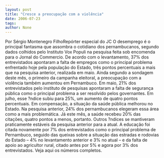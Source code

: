 ```yaml
---
layout: post
title: "Cresce a preocupação com a violência"
date: 2006-07-23
tags: 
author: None
---
```


Por Sérgio Montenegro FilhoRepórter especial do JC
O desemprego é o principal fantasma que assombra o cotidiano dos pernambucanos, segundo dados colhidos pelo Instituto Vox Populi na pesquisa feita sob encomenda para o Jornal do Commercio. De acordo com o levantamento, 37% dos entrevistados apontaram a falta de empregos como o principal problema enfrentado hoje pela população do Estado, três pontos percentuais a mais que na pesquisa anterior, realizada em maio.
Ainda segundo a sondagem deste mês, o primeiro da campanha eleitoral, a preocupação com a violência também aumentou em Pernambuco. Em maio, 21% dos entrevistados pelo instituto de pesquisas apontaram a falta de segurança pública como o principal problema a ser resolvido pelos governantes. Em julho, esse ?ndice subiu para 25%, um aumento de quatro pontos percentuais.
Em compensação, a situação da saúde pública melhorou no Estado. Na pesquisa anterior, 24% dos pernambucanos elegeram essa área como a mais problemática. Já este mês, a saúde recebeu 20% das citações, quatro pontos a menos, portanto.
Outros ?ndices se mantiveram praticamente estáveis da pesquisa anterior para a atual. A educação foi citada novamente por 7% dos entrevistados como o principal problema de Pernambuco, seguido das queixas sobre a situação das estradas e rodovias do Estado – 4% no levantamento anterior e 3% no atual – e da falta de apoio ao agricultor rural, citado antes por 5% e agora por 3% dos entrevistados.
Veja aqui os números completos. 